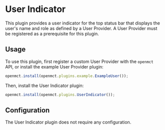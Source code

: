 # User Indicator

This plugin provides a user indicator for the top status bar that displays the user's name and role
as defined by a User Provider. A User Provider must be registered as a prerequisite for this plugin.

## Usage

To use this plugin, first register a custom User Provider with the `openmct` API, or install the example
User Provider plugin:

```javascript
openmct.install(openmct.plugins.example.ExampleUser());
```

Then, install the User Indicator plugin:

```javascript
openmct.install(openmct.plugins.UserIndicator());
```

## Configuration

The User Indicator plugin does not require any configuration.

